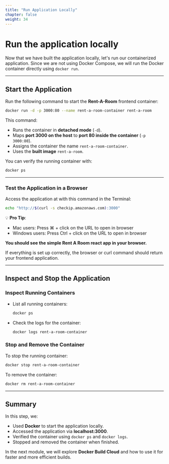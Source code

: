 ```yaml
---
title: "Run Application Locally"
chapter: false
weight: 34
---
```


# Run the application locally

Now that we have built the application locally, let's run our containerized application. Since we are not using Docker Compose, we will run the Docker container directly using `docker run`.

---

## **Start the Application**

Run the following command to start the **Rent-A-Room** frontend container:

```sh
docker run -d -p 3000:80 --name rent-a-room-container rent-a-room
```

This command:

- Runs the container in **detached mode** (`-d`).
- Maps **port 3000 on the host** to **port 80 inside the container** (`-p 3000:80`).
- Assigns the container the name `rent-a-room-container`.
- Uses the **built image** `rent-a-room`.

You can verify the running container with:

```sh
docker ps
```

---

### **Test the Application in a Browser**

Access the application at with this command in the Terminal:

```bash
echo "http://$(curl -s checkip.amazonaws.com):3000"
```

💡 **Pro Tip**:

- Mac users: Press ⌘ + click on the URL to open in browser
- Windows users: Press Ctrl + click on the URL to open in browser

**You should see the simple Rent A Room react app in your browser.**

If everything is set up correctly, the browser or curl command should return your frontend application.

---

## **Inspect and Stop the Application**

### **Inspect Running Containers**

- List all running containers:
  ```sh
  docker ps
  ```
- Check the logs for the container:
  ```sh
  docker logs rent-a-room-container
  ```

### **Stop and Remove the Container**

To stop the running container:

```sh
docker stop rent-a-room-container
```

To remove the container:

```sh
docker rm rent-a-room-container
```

---

## **Summary**

In this step, we:

- Used **Docker** to start the application locally.
- Accessed the application via **localhost:3000**.
- Verified the container using `docker ps` and `docker logs`.
- Stopped and removed the container when finished.

In the next module, we will explore **Docker Build Cloud** and how to use it for faster and more efficient builds.

